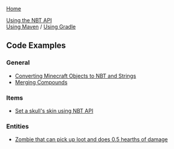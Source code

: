 [Home](https://github.com/tr7zw/Item-NBT-API/wiki)

[Using the NBT API](https://github.com/tr7zw/Item-NBT-API/wiki/Using-the-NBT-API)   
[Using Maven](https://github.com/tr7zw/Item-NBT-API/wiki/Using-Maven) /
[Using Gradle](https://github.com/tr7zw/Item-NBT-API/wiki/Using-Gradle)

## Code Examples

### General

* [Converting Minecraft Objects to NBT and Strings](https://github.com/tr7zw/Item-NBT-API/wiki/Converting-Minecraft-Objects-to-NBT-and-Strings)
* [Merging Compounds](https://github.com/tr7zw/Item-NBT-API/wiki/Merging-Compounds-(Copy-the-data-from-one-onto-another-compound))

### Items

* [Set a skull's skin using NBT API](https://github.com/tr7zw/Item-NBT-API/wiki/Set-a-skull's-skin-using-NBT-API)

### Entities

* [Zombie that can pick up loot and does 0.5 hearths of damage](https://github.com/tr7zw/Item-NBT-API/wiki/Zombie-that-can-pick-up-loot-and-does-0.5-hearths-of-damage)

